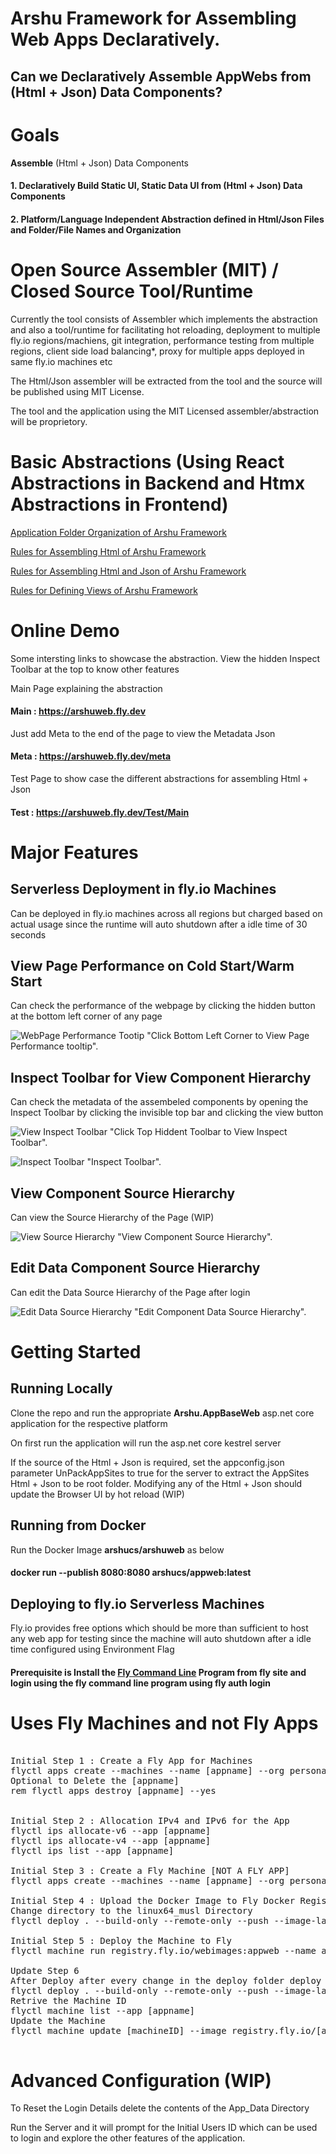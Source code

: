 # Arshu Framework for Assembling Web Apps Declaratively.

## Can we Declaratively **Assemble AppWebs** from (Html + Json) Data Components?

# Goals

**Assemble** (Html + Json) Data Components

#### 1. Declaratively Build Static UI, Static Data UI from (Html + Json) Data Components

#### 2. Platform/Language Independent Abstraction defined in Html/Json Files and Folder/File Names and Organization

# Open Source Assembler (MIT) / Closed Source Tool/Runtime 

Currently the tool consists of Assembler which implements the abstraction and also a tool/runtime for facilitating hot reloading, deployment to multiple fly.io regions/machiens, git integration, performance testing from multiple regions, client side load balancing*, proxy for multiple apps deployed in same fly.io machines etc

The Html/Json assembler will be extracted from the tool and the source will be published using MIT License.

The tool and the application using the MIT Licensed assembler/abstraction will be proprietory.

# Basic Abstractions (Using React Abstractions in Backend and Htmx Abstractions in Frontend)

<a href="ArshuAssembler/AppFolders.md">Application Folder Organization of Arshu Framework</a>

<a href="ArshuAssembler/HtmlAssemble.md">Rules for Assembling Html of Arshu Framework</a>

<a href="ArshuAssembler/JsonAssemble.md">Rules for Assembling Html and Json of Arshu Framework</a>

<a href="ArshuAssembler/ViewAssemble.md">Rules for Defining Views of Arshu Framework</a>

# Online Demo

Some intersting links to showcase the abstraction. View the hidden Inspect Toolbar at the top to know other features

Main Page explaining the abstraction
#### Main : https://arshuweb.fly.dev

Just add Meta to the end of the page to view the Metadata Json
#### Meta : https://arshuweb.fly.dev/meta

Test Page to show case the different abstractions for assembling Html + Json 
#### Test : https://arshuweb.fly.dev/Test/Main

# Major Features

## Serverless Deployment in fly.io Machines
Can be deployed in fly.io machines across all regions but charged based on actual usage since the runtime will auto shutdown after a idle time of 30 seconds

## View Page Performance on Cold Start/Warm Start
Can check the performance of the webpage by clicking the hidden button at the bottom left corner of any page

![WebPage Performance Tootip](screenshots/PerformanceTooltip.png) "Click Bottom Left Corner to View Page Performance tooltip".

## Inspect Toolbar for View Component Hierarchy
Can check the metadata of the assembeled components by opening the Inspect Toolbar by clicking the invisible top bar and clicking the view button

![View Inspect Toolbar](screenshots/ViewInspectToolbar.png) "Click Top Hiddent Toolbar to View Inspect Toolbar".

![Inspect Toolbar](screenshots/InspectToolbar.png) "Inspect Toolbar".

## View Component Source Hierarchy
Can view the Source Hierarchy of the Page (WIP)

![View Source Hierarchy](screenshots/ViewSourceHierarchy.png) "View Component Source Hierarchy".

## Edit Data Component Source Hierarchy
Can edit the Data Source Hierarchy of the Page after login

![Edit Data Source Hierarchy](screenshots/EditDataSourceHierarchy.png) "Edit Component Data Source Hierarchy".

# Getting Started

## Running Locally
Clone the repo and run the appropriate **Arshu.AppBaseWeb** asp.net core application for the respective platform

On first run the application will run the asp.net core kestrel server

If the source of the Html + Json is required, set the appconfig.json parameter UnPackAppSites to true for the server to extract the AppSites Html + Json to be root folder. Modifying any of the Html + Json should update the Browser UI by hot reload (WIP)

## Running from Docker

Run the Docker Image **arshucs/arshuweb** as below
#### docker run --publish 8080:8080 arshucs/appweb:latest

## Deploying to fly.io Serverless Machines

Fly.io provides free options which should be more than sufficient to host any web app for testing since the machine will auto shutdown after a idle time configured using Environment Flag

#### Prerequisite is Install the <a href=https://fly.io/docs/hands-on/install-flyctl/>Fly Command Line</a> Program from fly site and login using the fly command line program using fly auth login

# Uses Fly Machines and not Fly Apps

<pre>

Initial Step 1 : Create a Fly App for Machines
flyctl apps create --machines --name [appname] --org personal
Optional to Delete the [appname]
rem flyctl apps destroy [appname] --yes


Initial Step 2 : Allocation IPv4 and IPv6 for the App
flyctl ips allocate-v6 --app [appname]
flyctl ips allocate-v4 --app [appname]
flyctl ips list --app [appname]

Initial Step 3 : Create a Fly Machine [NOT A FLY APP]
flyctl apps create --machines --name [appname] --org personal

Initial Step 4 : Upload the Docker Image to Fly Docker Registry
Change directory to the linux64_musl Directory
flyctl deploy . --build-only --remote-only --push --image-label latest -a [appname]

Initial Step 5 : Deploy the Machine to Fly
flyctl machine run registry.fly.io/webimages:appweb --name appweb-sin-1 --port 443:8080/tcp:tls --port 80:8080/tcp:http --env INITIAL_TIME_IN_SEC="30" --env IDLE_TIME_IN_SEC="30" --config fly.toml --app [appname]

Update Step 6
After Deploy after every change in the deploy folder deploy the docker image to Fly Docker Registry
flyctl deploy . --build-only --remote-only --push --image-label latest -a [appname]
Retrive the Machine ID
flyctl machine list --app [appname]
Update the Machine
flyctl machine update [machineID] --image registry.fly.io/[appname]:latest --port 443:8080/tcp:tls --port 80:8080/tcp:http --env INITIAL_TIME_IN_SEC="150" --env IDLE_TIME_IN_SEC="150" --config fly.toml --app [appname] --skip-health-checks --yes

</pre>

# Advanced Configuration (WIP)

To Reset the Login Details delete the contents of the App_Data Directory 

Run the Server and it will prompt for the Initial Users ID which can be used to login and explore the other features of the application.








